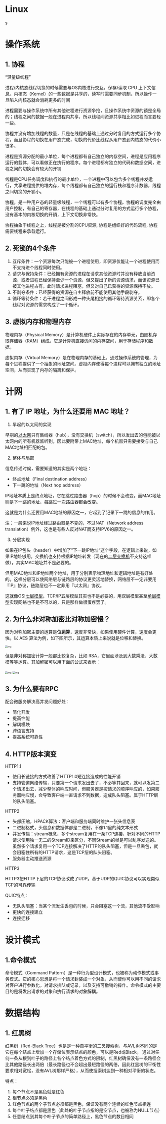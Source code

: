 # Linux

s



# 操作系统

## 1. 协程

“轻量级线程”

进程/内核态线程切换的时候需要与OS内核进行交互，保存/读取 CPU 上下文信息。内核态（Kernel）的一些数据是共享的，读写时需要同步机制，所以操作一旦陷入内核态就会消耗更多的时间

进程需要与操作系统中所有其他进程进行资源争抢，且操作系统中资源的锁是全局的；线程之间的数据一般在进程内共享，所以线程间资源共享相比如进程而言要轻一些。

协程并没有增加线程的数量，只是在线程的基础上通过分时复用的方式运行多个协程，而且协程的切换在用户态完成，切换的代价比线程从用户态到内核态的代价小很多。



进程是资源分配的最小单位，每个进程都有自己独立的内存空间，进程是应用程序运行的载体，可以看做正在执行的程序。每个进程都有独立的代码和数据空间，进程之间的切换会有较大的开销

线程是CPU任务调度和执行的最小单位，一个进程中可以包含多个线程并发运行，共享进程提供的堆内存，每个线程都有自己独立的运行栈和程序计数器，线程之间切换的开销小。

协程，是一种用户态的轻量级线程，一个线程可以有多个协程。协程的调度完全由用户控制，有自己的寄存器，在线程的基础上通过分时复用的方式运行多个协程，没有基本的内核切换的开销，上下文切换非常快。

协程抽象于线程之上，线程是被分割的CPU资源, 协程是组织好的代码流程, 协程需要线程来承载运行。

## 2. 死锁的4个条件

1. 互斥条件：一个资源每次只能被一个进程使用，即资源仅能让一个进程使用而不支持进个线程同时使用。
2. 请求与保持条件：已经拥有资源的进程在请求其他资源时并没有释放当前资源，或者进程已经保持至少一个资源，但又提出了新的资源请求，而该资源已被其他进程占有，此时请求进程阻塞，但又对自己已获得的资源保持不放。
3. 不剥夺条件：已经获得的资源在自主释放前不能使用其他手段剥夺。
4. 循环等待条件：若干进程之间形成一种头尾相接的循环等待资源关系，即各个线程对资源的需求构成了一个循环。

## 3. 虚拟内存和物理内存

物理内存（Physical Memory）是计算机硬件上实际存在的内存单元，由随机存取存储器（RAM）组成。它是计算机直接访问的内存空间，用于存储程序和数据。

虚拟内存（Virtual Memory）是在物理内存的基础上，通过操作系统的管理，为每个进程提供了一个抽象的地址空间。虚拟内存使得每个进程可以拥有独立的地址空间，从而实现了内存的隔离和保护。





# 计网

## 1. 有了 IP 地址，为什么还要用 MAC 地址？

1. 早起的以太网的实现

早期的[以太网](https://www.zhihu.com/search?q=以太网&search_source=Entity&hybrid_search_source=Entity&hybrid_search_extra={"sourceType"%3A"answer"%2C"sourceId"%3A28155896})只有集线器（hub），没有交换机（switch），所以发出去的包能被以太网内的所有机器监听到，因此要附带上MAC地址，每个机器只需要接受与自己MAC地址相匹配的包。

2. 整体与局部

信息传递时候，需要知道的其实是两个地址：

- 终点地址（Final destination address）
- 下一跳的地址（Next hop address）

IP地址本质上是终点地址，它在跳过路由器（hop）的时候不会改变，而MAC地址则是下一跳的地址，每跳过一次路由器都会改变。

这就是为什么还要用MAC地址的原因之一，它起到了记录下一跳的信息的作用。

注：一般来说IP地址经过路由器是不变的，不过NAT（Network address translation）例外，这也是有些人反对NAT而支持IPV6的原因之一。

3. 分层实现

如果在IP包头（header）中增加了”下一跳IP地址“这个字段，在逻辑上来说，如果IP地址够用，交换机也支持根据IP地址转发（现在的[二层交换机](https://www.zhihu.com/search?q=二层交换机&search_source=Entity&hybrid_search_source=Entity&hybrid_search_extra={"sourceType"%3A"answer"%2C"sourceId"%3A28155896})不支持这样做），其实MAC地址并不是必要的。

但用MAC地址和IP地址两个地址，用于分别表示物理地址和逻辑地址是有好处的。这样分层可以使网络层与链路层的协议更灵活地替换，网络层不一定非要用『IP』协议，链路层也不一定非用『以太网』协议。

这就像OSI[七层模型](https://www.zhihu.com/search?q=七层模型&search_source=Entity&hybrid_search_source=Entity&hybrid_search_extra={"sourceType"%3A"answer"%2C"sourceId"%3A28155896})，TCP/IP五层模型其实也不是必要的，用双层模型甚至[单层模型](https://www.zhihu.com/search?q=单层模型&search_source=Entity&hybrid_search_source=Entity&hybrid_search_extra={"sourceType"%3A"answer"%2C"sourceId"%3A28155896})实现网络也不是不可以的，只是那样做很蛋疼罢了。



## 2. 为什么非对称加密比对称加密慢？

因为对称加密主要的运算是**位运算**，速度非常快，如果使用硬件计算，速度会更快。以 AES 算法为例，如下图所示，其运算本质上来说就是位移和替换。

<img src="计算机基础figures/v2-6d9e8bfcd737466ab1fb5ceb94d7db68_720w.webp" alt="img" style="zoom:50%;" />

但是非对称加密计算一般都比较复杂，比如 RSA，它里面涉及到大数乘法、大数模等等运算。其加解密可以用下面的公式来表示：

<img src="计算机基础figures/v2-c8ade444d2aa0fa197da70078b2c22e5_720w.webp" alt="img" style="zoom:50%;" />

<img src="计算机基础figures/v2-dc5fa19f7194d3c8841aee1695da857e_720w.webp" alt="img" style="zoom:50%;" />

## 3. 为什么要有RPC

配合微服务解决高并发问题好处：

- 简化开发
- 提高性能
- 解耦模块
- 跨语言支持
- 提高系统可靠性



## 4. HTTP版本演变

HTTP1.1

- 使用长链接的方式改善了HTTP1.0短连接造成的性能开销
- 支持管道网络传输，只要第一个请求发出去了，不必等其回来，就可以发第二个请求出去，减少整体的响应时间，但服务器是按请求的顺序响应的，如果服务器响应慢，会导致客户端一直请求不到数据，造成队头阻塞。属于HTTP层的队头阻塞。

HTTP2

- 头部压缩，HPACK算法：客户端和服务端同时维护一张头信息表
- 二进制格式，头信息和数据体都是二进制，不像1.1里的纯文本形式
- 并发传输：stream概念，多个stream复用在一条TCP连接，针对不同的HTTP请求使用独一无二的StreamID来区分，不同Stream的帧是可以乱序发送的。虽然多个请求复用一个TCP连接解决了HTTP的队头阻塞，但是一旦丢包，就会阻塞住所有的HTTP请求，这是TCP层的队头阻塞。
- 服务器主动推送资源

HTTP3

HTTP3把HTTP下层的TCP协议改成了UDP。基于UDP的QUIC协议可以实现类似TCP的可靠传输

QUIC特点：

- 无队头阻塞：当某个流发生丢包的时候，只会阻塞这一个流，其他流不受影响
- 更快的连接建立
- 连接迁移







# 设计模式

## 1.命令模式

命令模式（Command Pattern）是一种行为型设计模式，也被称为动作模式或事务模式。它的核心思想是将一个请求封装成一个对象，从而使你可以用不同的请求对客户进行参数化。对请求排队或记录，以及支持可撤销的操作。命令模式的主要目的是将发出请求的对象和执行请求的对象解耦。





# 数据结构

## 1. 红黑树

红黑树（Red-Black Tree）也是是一种自平衡的二叉搜索树，与AVL树不同的是它在每个结点上增加一个存储位表示结点的颜色，可以是Red或Black。 通过对任何一条从根到叶子的路径上各个结点着色方式的限制，红黑树确保没有一条路径会比其他路径长出两倍（最长路径也不会超出最短路径的两倍，因此红黑树的平衡性要求相对宽松，没有AVL树那样严格），从而使搜索树达到一种相对平衡的状态。

特点：

1. 每个节点不是黑色就是红色
2. 根节点必须是黑色
3. 红色节点的两个子节点必须都是黑色，保证没有两个连续的红色节点相连
4. 每个叶子结点都是黑色（此处的叶子节点指的是空节点，也被称为NULL节点）
5. 任意结点到其每个叶子节点的简单路径上，黑色节点的数目相同



